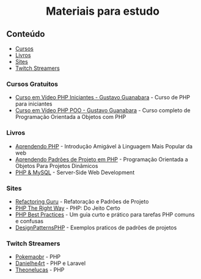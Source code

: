<center>
 <h1>Materiais para estudo</h1>
</center>

## Conteúdo
 - [Cursos](#cursos)
 - [Livros](#livros)
 - [Sites](#sites)
 - [Twitch Streamers](#twitch-streamers)
 

### Cursos Gratuitos

* [Curso em Vídeo PHP Iniciantes - Gustavo Guanabara](https://www.youtube.com/playlist?list=PLHz_AreHm4dm4beCCCmW4xwpmLf6EHY9k) - Curso de PHP para iniciantes
* [Curso em Vídeo PHP POO - Gustavo Guanabara](https://www.youtube.com/playlist?list=PLHz_AreHm4dmGuLII3tsvryMMD7VgcT7x) - Curso completo de Programação Orientada a Objetos com PHP

### Livros

* [Aprendendo PHP](https://www.amazon.com.br/Aprendendo-PHP-Introdu%C3%A7%C3%A3o-Amig%C3%A1vel-Linguagem/dp/8575225189) - Introdução Amigável à Linguagem Mais Popular da web
* [Aprendendo Padrões de Projeto em PHP](https://www.amazon.com.br/Aprendendo-Padr%C3%B5es-Projeto-em-PHP/dp/8575223437/ref=pd_sim_sccl_1_2/137-1394248-3210203?pd_rd_w=cR1FZ&content-id=amzn1.sym.ea5b5dcc-5408-4cf2-b51b-0bc18438a2dc&pf_rd_p=ea5b5dcc-5408-4cf2-b51b-0bc18438a2dc&pf_rd_r=9EFA4ACWM5EWPXPRDCF5&pd_rd_wg=lerEY&pd_rd_r=7c79bcb9-270d-42a4-8c09-373b3ce0bba2&pd_rd_i=8575223437&psc=1) - Programação Orientada a Objetos Para Projetos Dinâmicos
* [PHP & MySQL](https://www.amazon.com.br/PHP-MySQL-Server-side-Web-Development/dp/1119149223/ref=pd_sbs_sccl_1_5/137-1394248-3210203?pd_rd_w=WD6LK&content-id=amzn1.sym.d27ac626-cb3c-4c30-830f-0fd405f2510f&pf_rd_p=d27ac626-cb3c-4c30-830f-0fd405f2510f&pf_rd_r=8T8Z40KEW6PARN34K1YZ&pd_rd_wg=qJY89&pd_rd_r=33d67a92-60ca-4f5a-8367-25fd359072f3&pd_rd_i=1119149223&psc=1) - Server-Side Web Development


### Sites

* [Refactoring Guru](https://refactoring.guru/pt-br) - Refatoração e Padrões de Projeto
* [PHP The Right Way](http://br.phptherightway.com/) - PHP: Do Jeito Certo
* [PHP Best Practices](http://br.phptherightway.com/) - Um guia curto e prático para tarefas PHP comuns e confusas
* [DesignPatternsPHP](https://designpatternsphp.readthedocs.io/en/latest/README.html) - Exemplos praticos de padrões de projetos

### Twitch Streamers

* [Pokemaobr](https://www.twitch.tv/pokemaobr?lang=pt) - PHP
* [Danielhe4rt](https://www.twitch.tv/danielhe4rt/) - PHP e Laravel
* [Theonelucas](https://www.twitch.tv/theonelucas) - PHP
